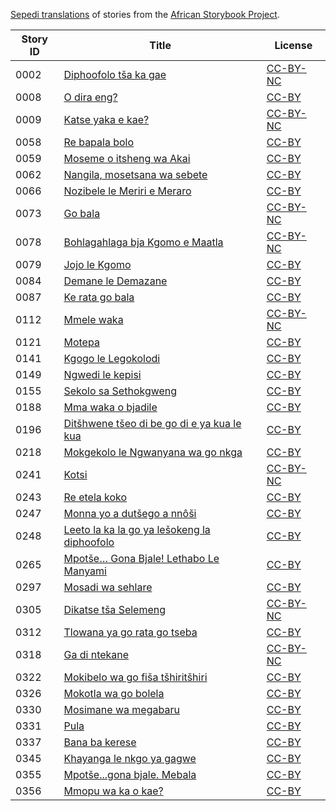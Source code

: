 [Sepedi translations](http://my.africanstorybook.org/language/sepedi) of stories from the [African Storybook Project](http://my.africanstorybook.org).

Story ID | Title | License
-------- | ----- | -------
0002 | [Diphoofolo tša ka gae](http://my.africanstorybook.org/stories/diphoofolo-tša-ka-gae) | [CC-BY-NC](http://creativecommons.org/licenses/by-nc/3.0/)
0008 | [O dira eng?](http://my.africanstorybook.org/stories/o-dira-eng) | [CC-BY](https://creativecommons.org/licenses/by/3.0/)
0009 | [Katse yaka e kae?](http://my.africanstorybook.org/stories/katse-yaka-e-kae) | [CC-BY-NC](http://creativecommons.org/licenses/by-nc/3.0/)
0058 | [Re bapala bolo](http://my.africanstorybook.org/stories/re-bapala-bolo) | [CC-BY](https://creativecommons.org/licenses/by/3.0/)
0059 | [Moseme o itsheng wa Akai](http://my.africanstorybook.org/stories/moseme-o-itsheng-wa-akai) | [CC-BY](https://creativecommons.org/licenses/by/3.0/)
0062 | [Nangila, mosetsana wa sebete](http://my.africanstorybook.org/stories/nangila-mosetsana-wa-sebete) | [CC-BY](https://creativecommons.org/licenses/by/4.0/)
0066 | [Nozibele le Meriri e Meraro](http://my.africanstorybook.org/stories/nozibele-le-meriri-e-meraro-0) | [CC-BY](https://creativecommons.org/licenses/by/3.0/)
0073 | [Go bala](http://my.africanstorybook.org/stories/go-bala) | [CC-BY-NC](http://creativecommons.org/licenses/by-nc/3.0/)
0078 | [Bohlagahlaga bja Kgomo e Maatla](http://my.africanstorybook.org/stories/bohlagahlaga-bja-kgomo-e-maatla) | [CC-BY-NC](http://creativecommons.org/licenses/by-nc/3.0/)
0079 | [Jojo le Kgomo](http://my.africanstorybook.org/stories/jojo-le-kgomo) | [CC-BY](https://creativecommons.org/licenses/by/3.0/)
0084 | [Demane le Demazane](http://my.africanstorybook.org/stories/demane-le-demazane) | [CC-BY](https://creativecommons.org/licenses/by/3.0/)
0087 | [Ke rata go bala](http://my.africanstorybook.org/stories/ke-rata-go-bala) | [CC-BY](https://creativecommons.org/licenses/by/3.0/)
0112 | [Mmele waka](http://my.africanstorybook.org/stories/mmele-waka) | [CC-BY-NC](http://creativecommons.org/licenses/by-nc/3.0/)
0121 | [Motepa](http://my.africanstorybook.org/stories/motepa) | [CC-BY](https://creativecommons.org/licenses/by/3.0/)
0141 | [Kgogo le Legokolodi](http://my.africanstorybook.org/stories/kgogo-le-legokolodi) | [CC-BY](https://creativecommons.org/licenses/by/3.0/)
0149 | [Ngwedi le kepisi](http://my.africanstorybook.org/stories/ngwedi-le-kepisi) | [CC-BY](https://creativecommons.org/licenses/by/3.0/)
0155 | [Sekolo sa Sethokgweng](http://my.africanstorybook.org/stories/sekolo-sa-sethokgweng) | [CC-BY](https://creativecommons.org/licenses/by/3.0/)
0188 | [Mma waka o bjadile](http://my.africanstorybook.org/stories/mma-waka-o-bjadile) | [CC-BY](https://creativecommons.org/licenses/by/3.0/)
0196 | [Ditšhwene tšeo di be go di e ya kua le kua](http://my.africanstorybook.org/stories/ditšhwene-tšeo-di-be-go-di-e-ya-kua-le-kua) | [CC-BY](https://creativecommons.org/licenses/by/3.0/)
0218 | [Mokgekolo le Ngwanyana wa go nkga](http://my.africanstorybook.org/stories/mokgekolo-le-ngwanyana-wa-go-nkga) | [CC-BY](https://creativecommons.org/licenses/by/3.0/)
0241 | [Kotsi](http://my.africanstorybook.org/stories/kotsi-1) | [CC-BY-NC](http://creativecommons.org/licenses/by-nc/3.0/)
0243 | [Re etela koko](http://my.africanstorybook.org/stories/re-etela-koko) | [CC-BY](https://creativecommons.org/licenses/by/4.0/)
0247 | [Monna yo a dutšego a nnôši](http://my.africanstorybook.org/stories/monna-yo-dutšego-nnôši-1) | [CC-BY](https://creativecommons.org/licenses/by/3.0/)
0248 | [Leeto la ka la go ya lešokeng la diphoofolo](http://my.africanstorybook.org/stories/leeto-la-ka-la-go-ya-lešokeng-la-diphoofolo) | [CC-BY](https://creativecommons.org/licenses/by/4.0/)
0265 | [Mpotše… Gona Bjale! Lethabo Le Manyami](http://my.africanstorybook.org/stories/mpotše…-gona-bjale-lethabo-le-manyami) | [CC-BY](https://creativecommons.org/licenses/by/3.0/)
0297 | [Mosadi wa sehlare](http://my.africanstorybook.org/stories/mosadi-wa-sehlare) | [CC-BY](https://creativecommons.org/licenses/by/3.0/)
0305 | [Dikatse tša Selemeng](http://my.africanstorybook.org/stories/dikatse-tša-selemeng) | [CC-BY-NC](http://creativecommons.org/licenses/by-nc/4.0/)
0312 | [Tlowana ya go rata go tseba](http://my.africanstorybook.org/stories/tlowana-ya-go-rata-go-tseba) | [CC-BY](https://creativecommons.org/licenses/by/3.0/)
0318 | [Ga di ntekane](http://my.africanstorybook.org/stories/ga-di-ntekane) | [CC-BY-NC](http://creativecommons.org/licenses/by-nc/3.0/)
0322 | [Mokibelo wa go fiša tšhiritšhiri](http://my.africanstorybook.org/stories/mokibelo-wa-go-fiša-tšhiritšhiri) | [CC-BY](https://creativecommons.org/licenses/by/3.0/)
0326 | [Mokotla wa go bolela](http://my.africanstorybook.org/stories/mokotla-wa-go-bolela-1) | [CC-BY](https://creativecommons.org/licenses/by/3.0/)
0330 | [Mosimane wa megabaru](http://my.africanstorybook.org/stories/mosimane-wa-megabaru) | [CC-BY](https://creativecommons.org/licenses/by/3.0/)
0331 | [Pula](http://my.africanstorybook.org/stories/pula) | [CC-BY](https://creativecommons.org/licenses/by/3.0/)
0337 | [Bana ba kerese](http://my.africanstorybook.org/stories/bana-ba-kerese) | [CC-BY](https://creativecommons.org/licenses/by/3.0/)
0345 | [Khayanga le nkgo ya gagwe](http://my.africanstorybook.org/stories/khayanga-le-nkgo-ya-gagwe) | [CC-BY](https://creativecommons.org/licenses/by/3.0/)
0355 | [Mpotše...gona bjale. Mebala](http://my.africanstorybook.org/stories/mpotšegona-bjale-mebala) | [CC-BY](https://creativecommons.org/licenses/by/3.0/)
0356 | [Mmopu wa ka o kae?](http://my.africanstorybook.org/stories/mmopu-wa-ka-o-kae) | [CC-BY](https://creativecommons.org/licenses/by/3.0/)
